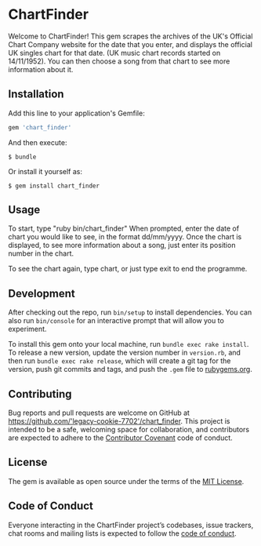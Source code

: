 # ChartFinder

Welcome to ChartFinder! This gem scrapes the archives of the UK's Official Chart Company website for the date that you enter, and displays the official UK singles chart for that date. (UK music chart records started on 14/11/1952). You can then choose a song from that chart to see more information about it.

## Installation

Add this line to your application's Gemfile:

```ruby
gem 'chart_finder'
```

And then execute:

    $ bundle

Or install it yourself as:

    $ gem install chart_finder

## Usage
To start, type "ruby bin/chart_finder"
When prompted, enter the date of chart you would like to see, in the format dd/mm/yyyy. Once the chart is displayed, to see more information about a song, just enter its position number in the chart. 

To see the chart again, type chart, or just type exit to end the programme.

## Development

After checking out the repo, run `bin/setup` to install dependencies. You can also run `bin/console` for an interactive prompt that will allow you to experiment.

To install this gem onto your local machine, run `bundle exec rake install`. To release a new version, update the version number in `version.rb`, and then run `bundle exec rake release`, which will create a git tag for the version, push git commits and tags, and push the `.gem` file to [rubygems.org](https://rubygems.org).

## Contributing

Bug reports and pull requests are welcome on GitHub at https://github.com/'legacy-cookie-7702'/chart_finder. This project is intended to be a safe, welcoming space for collaboration, and contributors are expected to adhere to the [Contributor Covenant](http://contributor-covenant.org) code of conduct.

## License

The gem is available as open source under the terms of the [MIT License](https://opensource.org/licenses/MIT).

## Code of Conduct

Everyone interacting in the ChartFinder project’s codebases, issue trackers, chat rooms and mailing lists is expected to follow the [code of conduct](https://github.com/'legacy-cookie-7702'/chart_finder/blob/master/CODE_OF_CONDUCT.md).
